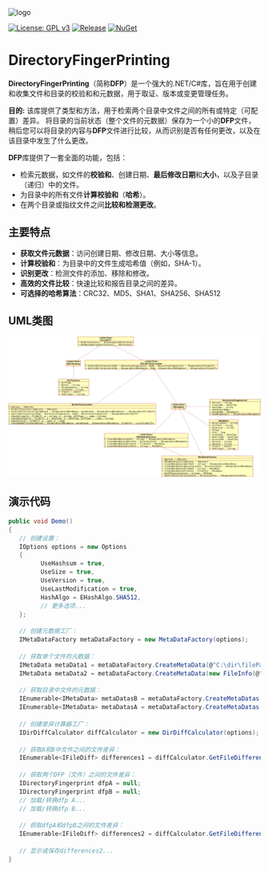 ![logo](https://raw.githubusercontent.com/pediRAM/DirectoryFingerPrinting/main/Documentation/icon.png)

[![License: GPL v3](https://img.shields.io/badge/License-GPLv3-blue.svg)](https://www.gnu.org/licenses/gpl-3.0)
[![Release](https://img.shields.io/github/release/pediRAM/DirectoryFingerPrinting.svg?sort=semver)](https://github.com/pediRAM/DirectoryFingerPrinting/releases)
[![NuGet](https://img.shields.io/nuget/v/DirectoryFingerPrinting)](https://www.nuget.org/packages/DirectoryFingerPrinting)

# DirectoryFingerPrinting
**DirectoryFingerPrinting**（简称**DFP**）是一个强大的.NET/C#库，旨在用于创建和收集文件和目录的校验和和元数据，用于取证、版本或变更管理任务。

**目的:** 该库提供了类型和方法，用于检索两个目录中文件之间的所有或特定（可配置）差异。
将目录的当前状态（整个文件的元数据）保存为一个小的**DFP**文件，稍后您可以将目录的内容与**DFP**文件进行比较，从而识别是否有任何更改，以及在该目录中发生了什么更改。

**DFP**库提供了一套全面的功能，包括：

- 检索元数据，如文件的**校验和**、创建日期、**最后修改日期**和**大小**，以及子目录（递归）中的文件。
- 为目录中的所有文件**计算校验和**（**哈希**）。
- 在两个目录或指纹文件之间**比较和检测更改**。

## 主要特点
- **获取文件元数据**：访问创建日期、修改日期、大小等信息。
- **计算校验和**：为目录中的文件生成哈希值（例如，SHA-1）。
- **识别更改**：检测文件的添加、移除和修改。
- **高效的文件比较**：快速比较和报告目录之间的差异。
- **可选择的哈希算法**：CRC32、MD5、SHA1、SHA256、SHA512

## UML类图
![UML类图](UML_Class_Diagram.png)

## 演示代码
```cs
public void Demo()
{
   // 创建设置：
   IOptions options = new Options
   {
         UseHashsum = true,
         UseSize = true,
         UseVersion = true,
         UseLastModification = true,
         HashAlgo = EHashAlgo.SHA512,
         // 更多选项...
   };

   // 创建元数据工厂：
   IMetaDataFactory metaDataFactory = new MetaDataFactory(options);

   // 获取单个文件的元数据：
   IMetaData metaData1 = metaDataFactory.CreateMetaData(@"C:\dir\filePath.ext");
   IMetaData metaData2 = metaDataFactory.CreateMetaData(new FileInfo(@"C:\dir\filePath.ext"));

   // 获取目录中文件的元数据：
   IEnumerable<IMetaData> metaDatasB = metaDataFactory.CreateMetaDatas(@"C:\dirPath");
   IEnumerable<IMetaData> metaDatasA = metaDataFactory.CreateMetaDatas(new DirectoryInfo(@"C:\dirPath"));

   // 创建差异计算器工厂：
   IDirDiffCalculator diffCalculator = new DirDiffCalculator(options);

   // 获取A和B中文件之间的文件差异：
   IEnumerable<IFileDiff> differences1 = diffCalculator.GetFileDifferencies(metaDatasA, metaDatasB);

   // 获取两个DFP（文件）之间的文件差异：
   IDirectoryFingerprint dfpA = null;
   IDirectoryFingerprint dfpB = null;
   // 加载/转换dfp A...
   // 加载/转换dfp B...

   // 获取dfpA和dfpB之间的文件差异：
   IEnumerable<IFileDiff> differences2 = diffCalculator.GetFileDifferencies(dfpA, dfpB);

   // 显示或保存differences2...
}
```